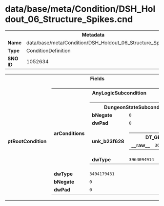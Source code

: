 <h1>data/base/meta/Condition/DSH_Holdout_06_Structure_Spikes.cnd</h1><table><tr><th colspan="100%">Metadata</th></tr><tr><td><b>Name</b></td><td>data/base/meta/Condition/DSH_Holdout_06_Structure_Spikes.cnd</td></tr><tr><td><b>Type</b></td><td>ConditionDefinition</td></tr><tr><td><b>SNO ID</b></td><td>1052634</td></tr></table>

<table><tr><th colspan="100%">Fields</th></tr><tr><td><b>ptRootCondition</b></td><td><table><tr><th colspan="100%">AnyLogicSubcondition</th></tr><tr><td><b>arConditions</b></td><td><table><tr><th colspan="100%">DungeonStateSubcondition</th></tr><tr><td><b>bNegate</b></td><td><code>0</code></td></tr><tr><td><b>dwPad</b></td><td><code>0</code></td></tr><tr><td><b>unk_b23f628</b></td><td><table><tr><th colspan="100%">DT_GBID</th></tr><tr><td><b>__raw__</b></td><td><code>3698838176</code></td></tr></table>

</td></tr><tr><td><b>dwType</b></td><td><code>3964094914</code></td></tr></table>


</td></tr><tr><td><b>dwType</b></td><td><code>3494179431</code></td></tr><tr><td><b>bNegate</b></td><td><code>0</code></td></tr><tr><td><b>dwPad</b></td><td><code>0</code></td></tr></table>


</td></tr></table>

